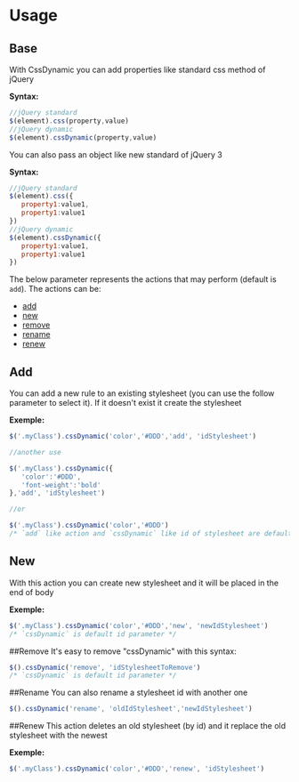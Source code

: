 # Usage

## Base
With CssDynamic you can add properties like standard css method of jQuery

**Syntax:**
````javascript
//jQuery standard
$(element).css(property,value)
//jQuery dynamic
$(element).cssDynamic(property,value)
````
You can also pass an object like new standard of jQuery 3

**Syntax:**
````javascript
//jQuery standard
$(element).css({
   property1:value1,
   property1:value1
})
//jQuery dynamic
$(element).cssDynamic({
   property1:value1,
   property1:value1
})
````
The below parameter represents the actions that may perform (default is `add`). The actions can be:
* [add](#add)
* [new](#new)
* [remove](#remove)
* [rename](#rename)
* [renew](#renew)

## Add
You can add a new rule to an existing stylesheet (you can use the follow parameter to select it).
If it doesn't exist it create the stylesheet

**Exemple:**
````javascript
$('.myClass').cssDynamic('color','#DDD','add', 'idStylesheet')

//another use

$('.myClass').cssDynamic({
   'color':'#DDD',
   'font-weight':'bold'
},'add', 'idStylesheet')

//or

$('.myClass').cssDynamic('color','#DDD')
/* `add` like action and `cssDynamic` like id of stylesheet are default parameters */

````
## New
With this action you can create new stylesheet and it will be placed in the end of body

**Exemple:**
````javascript
$('.myClass').cssDynamic('color','#DDD','new', 'newIdStylesheet')
/* `cssDynamic` is default id parameter */
````
##Remove
It's easy to remove "cssDynamic" with this syntax:
````javascript
$().cssDynamic('remove', 'idStylesheetToRemove')
/* `cssDynamic` is default id parameter */
````
##Rename
You can also rename a stylesheet id with another one
````javascript
$().cssDynamic('rename', 'oldIdStylesheet','newIdStylesheet')
````
##Renew
This action deletes an old stylesheet (by id) and it replace the old stylesheet with the newest

**Exemple:**
````javascript
$('.myClass').cssDynamic('color','#DDD','renew', 'idStylesheet')
````
